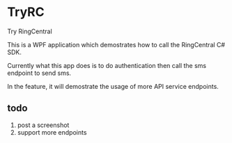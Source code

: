 # TryRC

Try RingCentral

This is a WPF application which demostrates how to call the RingCentral C# SDK.

Currently what this app does is to do authentication then call the sms endpoint to send sms.

In the feature, it will demostrate the usage of more API service endpoints.


## todo

1. post a screenshot
1. support more endpoints
